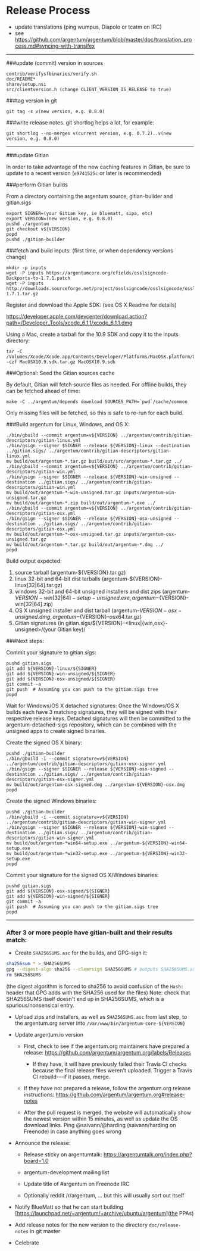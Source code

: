 Release Process
====================

* update translations (ping wumpus, Diapolo or tcatm on IRC)
* see https://github.com/argentum/argentum/blob/master/doc/translation_process.md#syncing-with-transifex

* * *

###update (commit) version in sources

	contrib/verifysfbinaries/verify.sh
	doc/README*
	share/setup.nsi
	src/clientversion.h (change CLIENT_VERSION_IS_RELEASE to true)

###tag version in git

	git tag -s v(new version, e.g. 0.8.0)

###write release notes. git shortlog helps a lot, for example:

	git shortlog --no-merges v(current version, e.g. 0.7.2)..v(new version, e.g. 0.8.0)

* * *

###update Gitian

 In order to take advantage of the new caching features in Gitian, be sure to update to a recent version (`e9741525c` or later is recommended)

###perform Gitian builds

 From a directory containing the argentum source, gitian-builder and gitian.sigs
  
    export SIGNER=(your Gitian key, ie bluematt, sipa, etc)
	export VERSION=(new version, e.g. 0.8.0)
	pushd ./argentum
	git checkout v${VERSION}
	popd
	pushd ./gitian-builder

###fetch and build inputs: (first time, or when dependency versions change)

	mkdir -p inputs
	wget -P inputs https://argentumcore.org/cfields/osslsigncode-Backports-to-1.7.1.patch
	wget -P inputs http://downloads.sourceforge.net/project/osslsigncode/osslsigncode/osslsigncode-1.7.1.tar.gz

 Register and download the Apple SDK: (see OS X Readme for details)

 https://developer.apple.com/devcenter/download.action?path=/Developer_Tools/xcode_6.1.1/xcode_6.1.1.dmg

 Using a Mac, create a tarball for the 10.9 SDK and copy it to the inputs directory:

	tar -C /Volumes/Xcode/Xcode.app/Contents/Developer/Platforms/MacOSX.platform/Developer/SDKs/ -czf MacOSX10.9.sdk.tar.gz MacOSX10.9.sdk

###Optional: Seed the Gitian sources cache

  By default, Gitian will fetch source files as needed. For offline builds, they can be fetched ahead of time:

	make -C ../argentum/depends download SOURCES_PATH=`pwd`/cache/common

  Only missing files will be fetched, so this is safe to re-run for each build.

###Build argentum for Linux, Windows, and OS X:

	./bin/gbuild --commit argentum=v${VERSION} ../argentum/contrib/gitian-descriptors/gitian-linux.yml
	./bin/gsign --signer $SIGNER --release ${VERSION}-linux --destination ../gitian.sigs/ ../argentum/contrib/gitian-descriptors/gitian-linux.yml
	mv build/out/argentum-*.tar.gz build/out/src/argentum-*.tar.gz ../
	./bin/gbuild --commit argentum=v${VERSION} ../argentum/contrib/gitian-descriptors/gitian-win.yml
	./bin/gsign --signer $SIGNER --release ${VERSION}-win-unsigned --destination ../gitian.sigs/ ../argentum/contrib/gitian-descriptors/gitian-win.yml
	mv build/out/argentum-*-win-unsigned.tar.gz inputs/argentum-win-unsigned.tar.gz
	mv build/out/argentum-*.zip build/out/argentum-*.exe ../
	./bin/gbuild --commit argentum=v${VERSION} ../argentum/contrib/gitian-descriptors/gitian-osx.yml
	./bin/gsign --signer $SIGNER --release ${VERSION}-osx-unsigned --destination ../gitian.sigs/ ../argentum/contrib/gitian-descriptors/gitian-osx.yml
	mv build/out/argentum-*-osx-unsigned.tar.gz inputs/argentum-osx-unsigned.tar.gz
	mv build/out/argentum-*.tar.gz build/out/argentum-*.dmg ../
	popd
  Build output expected:

  1. source tarball (argentum-${VERSION}.tar.gz)
  2. linux 32-bit and 64-bit dist tarballs (argentum-${VERSION}-linux[32|64].tar.gz)
  3. windows 32-bit and 64-bit unsigned installers and dist zips (argentum-${VERSION}-win[32|64]-setup-unsigned.exe, argentum-${VERSION}-win[32|64].zip)
  4. OS X unsigned installer and dist tarball (argentum-${VERSION}-osx-unsigned.dmg, argentum-${VERSION}-osx64.tar.gz)
  5. Gitian signatures (in gitian.sigs/${VERSION}-<linux|{win,osx}-unsigned>/(your Gitian key)/

###Next steps:

Commit your signature to gitian.sigs:

	pushd gitian.sigs
	git add ${VERSION}-linux/${SIGNER}
	git add ${VERSION}-win-unsigned/${SIGNER}
	git add ${VERSION}-osx-unsigned/${SIGNER}
	git commit -a
	git push  # Assuming you can push to the gitian.sigs tree
	popd

  Wait for Windows/OS X detached signatures:
	Once the Windows/OS X builds each have 3 matching signatures, they will be signed with their respective release keys.
	Detached signatures will then be committed to the argentum-detached-sigs repository, which can be combined with the unsigned apps to create signed binaries.

  Create the signed OS X binary:

	pushd ./gitian-builder
	./bin/gbuild -i --commit signature=v${VERSION} ../argentum/contrib/gitian-descriptors/gitian-osx-signer.yml
	./bin/gsign --signer $SIGNER --release ${VERSION}-osx-signed --destination ../gitian.sigs/ ../argentum/contrib/gitian-descriptors/gitian-osx-signer.yml
	mv build/out/argentum-osx-signed.dmg ../argentum-${VERSION}-osx.dmg
	popd

  Create the signed Windows binaries:

	pushd ./gitian-builder
	./bin/gbuild -i --commit signature=v${VERSION} ../argentum/contrib/gitian-descriptors/gitian-win-signer.yml
	./bin/gsign --signer $SIGNER --release ${VERSION}-win-signed --destination ../gitian.sigs/ ../argentum/contrib/gitian-descriptors/gitian-win-signer.yml
	mv build/out/argentum-*win64-setup.exe ../argentum-${VERSION}-win64-setup.exe
	mv build/out/argentum-*win32-setup.exe ../argentum-${VERSION}-win32-setup.exe
	popd

Commit your signature for the signed OS X/Windows binaries:

	pushd gitian.sigs
	git add ${VERSION}-osx-signed/${SIGNER}
	git add ${VERSION}-win-signed/${SIGNER}
	git commit -a
	git push  # Assuming you can push to the gitian.sigs tree
	popd

-------------------------------------------------------------------------

### After 3 or more people have gitian-built and their results match:

- Create `SHA256SUMS.asc` for the builds, and GPG-sign it:
```bash
sha256sum * > SHA256SUMS
gpg --digest-algo sha256 --clearsign SHA256SUMS # outputs SHA256SUMS.asc
rm SHA256SUMS
```
(the digest algorithm is forced to sha256 to avoid confusion of the `Hash:` header that GPG adds with the SHA256 used for the files)
Note: check that SHA256SUMS itself doesn't end up in SHA256SUMS, which is a spurious/nonsensical entry.

- Upload zips and installers, as well as `SHA256SUMS.asc` from last step, to the argentum.org server
  into `/var/www/bin/argentum-core-${VERSION}`

- Update argentum.io version

  - First, check to see if the argentum.org maintainers have prepared a
    release: https://github.com/argentum/argentum.org/labels/Releases

      - If they have, it will have previously failed their Travis CI
        checks because the final release files weren't uploaded.
        Trigger a Travis CI rebuild---if it passes, merge.

  - If they have not prepared a release, follow the argentum.org release
    instructions: https://github.com/argentum/argentum.org#release-notes

  - After the pull request is merged, the website will automatically show the newest version within 15 minutes, as well
    as update the OS download links. Ping @saivann/@harding (saivann/harding on Freenode) in case anything goes wrong

- Announce the release:

  - Release sticky on argentumtalk: https://argentumtalk.org/index.php?board=1.0

  - argentum-development mailing list

  - Update title of #argentum on Freenode IRC

  - Optionally reddit /r/argentum, ... but this will usually sort out itself

- Notify BlueMatt so that he can start building [https://launchpad.net/~argentum/+archive/ubuntu/argentum](the PPAs)

- Add release notes for the new version to the directory `doc/release-notes` in git master

- Celebrate
